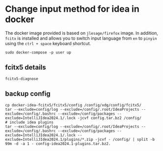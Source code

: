 # Change input method for idea in docker

The docker image provided is based on `jlesage/firefox` image. In addition, `fcitx` is installed and allows you to switch input language from `en` to `pinyin` using the `ctrl + space` keyboard shortcut.

```shell
sudo docker-compose -p user up
```

## fcitx5 details
``` shell
fcitx5-diagnose
```

## backup config
```shell
cp docker-idea-fcitx5/fcitx5/config /config/xdg/config/fcitx5/
tar --exclude=config/log --exclude=/config/.root/IdeaProjects --exclude=/config/.bashrc --exclude=/config/packages --exclude=IntelliJIdea2024.1/.lock -jcvf config.tar.bz2 /config/
# include idea plugins
tar --exclude=config/log --exclude=/config/.root/IdeaProjects --exclude=/config/.bashrc --exclude=/config/packages --exclude=IntelliJIdea2024.1/.lock --exclude=IntelliJIdea2024.1/plugins/*.zip -jcvf - /config/ | split -b 99m -d -a 1 - config-idea2024.1-plugins.tar.bz2.
```